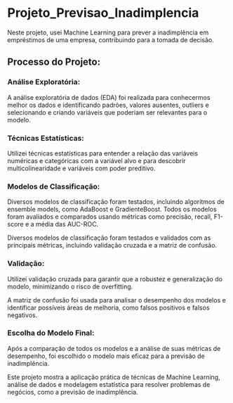 # Projeto_Previsao_Inadimplencia

Neste projeto, usei Machine Learning para prever a inadimplência em empréstimos de uma empresa, contribuindo para a tomada de decisão.

## **Processo do Projeto:**
### Análise Exploratória:

A análise exploratória de dados (EDA) foi realizada para conhecermos melhor os dados e identificando padrões, valores ausentes, outliers e selecionando e criando variáveis que poderiam ser relevantes para o modelo.

### Técnicas Estatísticas:

Utilizei técnicas estatísticas para entender a relação das variáveis numéricas e categóricas com a variável alvo e para descobrir multicolinearidade e variáveis com poder preditivo.

### Modelos de Classificação:

Diversos modelos de classificação foram testados, incluindo algoritmos de ensemble models, como AdaBoost e GradienteBoost. Todos os modelos foram avaliados e comparados usando métricas como precisão, recall, F1-score e a média das AUC-ROC.

Diversos modelos de classificação foram testados e validados com as principais métricas, incluindo validação cruzada e a matriz de confusão.

### Validação:

Utilizei validação cruzada para garantir que a robustez e generalização do modelo, minimizando o risco de overfitting.

A matriz de confusão foi usada para analisar o desempenho dos modelos e identificar possíveis áreas de melhoria, como falsos positivos e falsos negativos.

### Escolha do Modelo Final:

Após a comparação de todos os modelos e a análise de suas métricas de desempenho, foi escolhido o modelo mais eficaz para a previsão de inadimplência.

Este projeto mostra a aplicação prática de técnicas de Machine Learning, análise de dados e modelagem estatística para resolver problemas de negócios, como a previsão de inadimplência.
